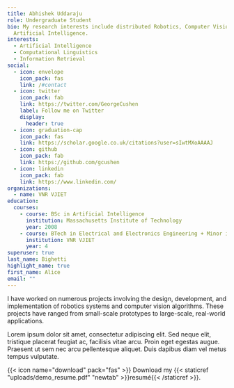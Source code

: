 ```yaml
---
title: Abhishek Uddaraju
role: Undergraduate Student
bio: My research interests include distributed Robotics, Computer Vision and
  Artificial Intelligence.
interests:
  - Artificial Intelligence
  - Computational Linguistics
  - Information Retrieval
social:
  - icon: envelope
    icon_pack: fas
    link: /#contact
  - icon: twitter
    icon_pack: fab
    link: https://twitter.com/GeorgeCushen
    label: Follow me on Twitter
    display:
      header: true
  - icon: graduation-cap
    icon_pack: fas
    link: https://scholar.google.co.uk/citations?user=sIwtMXoAAAAJ
  - icon: github
    icon_pack: fab
    link: https://github.com/gcushen
  - icon: linkedin
    icon_pack: fab
    link: https://www.linkedin.com/
organizations:
  - name: VNR VJIET
education:
  courses:
    - course: BSc in Artificial Intelligence
      institution: Massachusetts Institute of Technology
      year: 2008
    - course: BTech in Electrical and Electronics Engineering + Minor in AI and ML
      institution: VNR VJIET
      year: 4
superuser: true
last_name: Bighetti
highlight_name: true
first_name: Alice
email: ""
---
```

I have worked on numerous projects involving the design, development, and implementation of robotics systems and computer vision algorithms. These projects have ranged from small-scale prototypes to large-scale, real-world applications.

Lorem ipsum dolor sit amet, consectetur adipiscing elit. Sed neque elit, tristique placerat feugiat ac, facilisis vitae arcu. Proin eget egestas augue. Praesent ut sem nec arcu pellentesque aliquet. Duis dapibus diam vel metus tempus vulputate.

{{< icon name="download" pack="fas" >}} Download my {{< staticref "uploads/demo_resume.pdf" "newtab" >}}resumé{{< /staticref >}}.